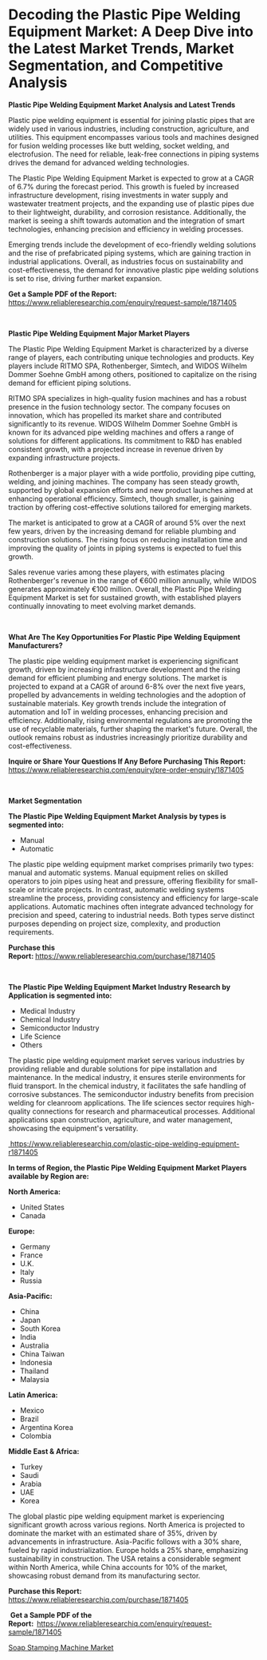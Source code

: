 <p><h1>Decoding the Plastic Pipe Welding Equipment Market: A Deep Dive into the Latest Market Trends, Market Segmentation, and Competitive Analysis</h1></p><p><strong>Plastic Pipe Welding Equipment Market Analysis and Latest Trends</strong></p>
<p><p>Plastic pipe welding equipment is essential for joining plastic pipes that are widely used in various industries, including construction, agriculture, and utilities. This equipment encompasses various tools and machines designed for fusion welding processes like butt welding, socket welding, and electrofusion. The need for reliable, leak-free connections in piping systems drives the demand for advanced welding technologies.</p><p>The Plastic Pipe Welding Equipment Market is expected to grow at a CAGR of 6.7% during the forecast period. This growth is fueled by increased infrastructure development, rising investments in water supply and wastewater treatment projects, and the expanding use of plastic pipes due to their lightweight, durability, and corrosion resistance. Additionally, the market is seeing a shift towards automation and the integration of smart technologies, enhancing precision and efficiency in welding processes.</p><p>Emerging trends include the development of eco-friendly welding solutions and the rise of prefabricated piping systems, which are gaining traction in industrial applications. Overall, as industries focus on sustainability and cost-effectiveness, the demand for innovative plastic pipe welding solutions is set to rise, driving further market expansion.</p></p>
<p><strong>Get a Sample PDF of the Report:&nbsp;</strong> <a href="https://www.reliableresearchiq.com/enquiry/request-sample/1871405?utm_campaign=2268&utm_medium=2&utm_source=Github&utm_content=ia&utm_term=23022025&utm_id=plastic-pipe-welding-equipment">https://www.reliableresearchiq.com/enquiry/request-sample/1871405</a></p>
<p>&nbsp;</p>
<p><strong>Plastic Pipe Welding Equipment Major Market Players</strong></p>
<p><p>The Plastic Pipe Welding Equipment Market is characterized by a diverse range of players, each contributing unique technologies and products. Key players include RITMO SPA, Rothenberger, Simtech, and WIDOS Wilhelm Dommer Soehne GmbH among others, positioned to capitalize on the rising demand for efficient piping solutions.</p><p>RITMO SPA specializes in high-quality fusion machines and has a robust presence in the fusion technology sector. The company focuses on innovation, which has propelled its market share and contributed significantly to its revenue. WIDOS Wilhelm Dommer Soehne GmbH is known for its advanced pipe welding machines and offers a range of solutions for different applications. Its commitment to R&D has enabled consistent growth, with a projected increase in revenue driven by expanding infrastructure projects.</p><p>Rothenberger is a major player with a wide portfolio, providing pipe cutting, welding, and joining machines. The company has seen steady growth, supported by global expansion efforts and new product launches aimed at enhancing operational efficiency. Simtech, though smaller, is gaining traction by offering cost-effective solutions tailored for emerging markets.</p><p>The market is anticipated to grow at a CAGR of around 5% over the next few years, driven by the increasing demand for reliable plumbing and construction solutions. The rising focus on reducing installation time and improving the quality of joints in piping systems is expected to fuel this growth.</p><p>Sales revenue varies among these players, with estimates placing Rothenberger's revenue in the range of €600 million annually, while WIDOS generates approximately €100 million. Overall, the Plastic Pipe Welding Equipment Market is set for sustained growth, with established players continually innovating to meet evolving market demands.</p></p>
<p>&nbsp;</p>
<p><strong>What Are The Key Opportunities For Plastic Pipe Welding Equipment Manufacturers?</strong></p>
<p><p>The plastic pipe welding equipment market is experiencing significant growth, driven by increasing infrastructure development and the rising demand for efficient plumbing and energy solutions. The market is projected to expand at a CAGR of around 6-8% over the next five years, propelled by advancements in welding technologies and the adoption of sustainable materials. Key growth trends include the integration of automation and IoT in welding processes, enhancing precision and efficiency. Additionally, rising environmental regulations are promoting the use of recyclable materials, further shaping the market's future. Overall, the outlook remains robust as industries increasingly prioritize durability and cost-effectiveness.</p></p>
<p><strong>Inquire or Share Your Questions If Any Before Purchasing This Report:</strong> <a href="https://www.reliableresearchiq.com/enquiry/pre-order-enquiry/1871405?utm_campaign=2268&utm_medium=2&utm_source=Github&utm_content=ia&utm_term=23022025&utm_id=plastic-pipe-welding-equipment">https://www.reliableresearchiq.com/enquiry/pre-order-enquiry/1871405</a></p>
<p>&nbsp;</p>
<p><strong>Market Segmentation</strong></p>
<p><strong>The Plastic Pipe Welding Equipment Market Analysis by types is segmented into:</strong></p>
<p><ul><li>Manual</li><li>Automatic</li></ul></p>
<p><p>The plastic pipe welding equipment market comprises primarily two types: manual and automatic systems. Manual equipment relies on skilled operators to join pipes using heat and pressure, offering flexibility for small-scale or intricate projects. In contrast, automatic welding systems streamline the process, providing consistency and efficiency for large-scale applications. Automatic machines often integrate advanced technology for precision and speed, catering to industrial needs. Both types serve distinct purposes depending on project size, complexity, and production requirements.</p></p>
<p><strong>Purchase this Report:&nbsp;</strong><a href="https://www.reliableresearchiq.com/purchase/1871405?utm_campaign=2268&utm_medium=2&utm_source=Github&utm_content=ia&utm_term=23022025&utm_id=plastic-pipe-welding-equipment">https://www.reliableresearchiq.com/purchase/1871405</a></p>
<p>&nbsp;</p>
<p><strong>The Plastic Pipe Welding Equipment Market Industry Research by Application is segmented into:</strong></p>
<p><ul><li>Medical Industry</li><li>Chemical Industry</li><li>Semiconductor Industry</li><li>Life Science</li><li>Others</li></ul></p>
<p><p>The plastic pipe welding equipment market serves various industries by providing reliable and durable solutions for pipe installation and maintenance. In the medical industry, it ensures sterile environments for fluid transport. In the chemical industry, it facilitates the safe handling of corrosive substances. The semiconductor industry benefits from precision welding for cleanroom applications. The life sciences sector requires high-quality connections for research and pharmaceutical processes. Additional applications span construction, agriculture, and water management, showcasing the equipment's versatility.</p></p>
<p><a href="https://www.reliableresearchiq.com/plastic-pipe-welding-equipment-r1871405?utm_campaign=2268&utm_medium=2&utm_source=Github&utm_content=ia&utm_term=23022025&utm_id=plastic-pipe-welding-equipment">&nbsp;https://www.reliableresearchiq.com/plastic-pipe-welding-equipment-r1871405</a></p>
<p><strong>In terms of Region, the Plastic Pipe Welding Equipment Market Players available by Region are:</strong></p>
<p>
    <p> <strong> North America: </strong>
        <ul>
            <li>United States</li>
            <li>Canada</li>
        </ul>
        </p> 
    <p> <strong> Europe: </strong>
        <ul>
            <li>Germany</li>
            <li>France</li>
            <li>U.K.</li>
            <li>Italy</li>
            <li>Russia</li>
        </ul>
        </p> 
    <p> <strong> Asia-Pacific: </strong>
        <ul>
            <li>China</li>
            <li>Japan</li>
            <li>South Korea</li>
            <li>India</li>
            <li>Australia</li>
            <li>China Taiwan</li>
            <li>Indonesia</li>
            <li>Thailand</li>
            <li>Malaysia</li>
        </ul>
        </p> 
    <p> <strong> Latin America: </strong>
        <ul>
            <li>Mexico</li>
            <li>Brazil</li>
            <li>Argentina Korea</li>
            <li>Colombia</li>
        </ul>
        </p> 
    <p> <strong> Middle East & Africa: </strong>
        <ul>
            <li>Turkey</li>
            <li>Saudi</li>
            <li>Arabia</li>
            <li>UAE</li>
            <li>Korea</li>
        </ul>
    </p>
    </p>
<p><p>The global plastic pipe welding equipment market is experiencing significant growth across various regions. North America is projected to dominate the market with an estimated share of 35%, driven by advancements in infrastructure. Asia-Pacific follows with a 30% share, fueled by rapid industrialization. Europe holds a 25% share, emphasizing sustainability in construction. The USA retains a considerable segment within North America, while China accounts for 10% of the market, showcasing robust demand from its manufacturing sector.</p></p>
<p><strong>Purchase this Report: </strong><a href="https://www.reliableresearchiq.com/purchase/1871405?utm_campaign=2268&utm_medium=2&utm_source=Github&utm_content=ia&utm_term=23022025&utm_id=plastic-pipe-welding-equipment">https://www.reliableresearchiq.com/purchase/1871405</a></p>
<p>&nbsp;<strong>Get a Sample PDF of the Report:&nbsp;&nbsp;</strong><a href="https://www.reliableresearchiq.com/enquiry/request-sample/1871405?utm_campaign=2268&utm_medium=2&utm_source=Github&utm_content=ia&utm_term=23022025&utm_id=plastic-pipe-welding-equipment">https://www.reliableresearchiq.com/enquiry/request-sample/1871405</a></p>
<p><strong></strong></p>
<p><p><a href="https://github.com/rileymgdorcas/Market-Research-Report-List-1/blob/main/soap-stamping-machine-market.md?utm_campaign=2268&utm_medium=2&utm_source=Github&utm_content=ia&utm_term=23022025&utm_id=plastic-pipe-welding-equipment">Soap Stamping Machine Market</a></p></p>